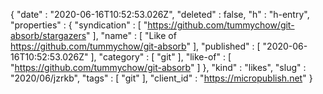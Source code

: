 {
  "date" : "2020-06-16T10:52:53.026Z",
  "deleted" : false,
  "h" : "h-entry",
  "properties" : {
    "syndication" : [ "https://github.com/tummychow/git-absorb/stargazers" ],
    "name" : [ "Like of https://github.com/tummychow/git-absorb" ],
    "published" : [ "2020-06-16T10:52:53.026Z" ],
    "category" : [ "git" ],
    "like-of" : [ "https://github.com/tummychow/git-absorb" ]
  },
  "kind" : "likes",
  "slug" : "2020/06/jzrkb",
  "tags" : [ "git" ],
  "client_id" : "https://micropublish.net"
}
